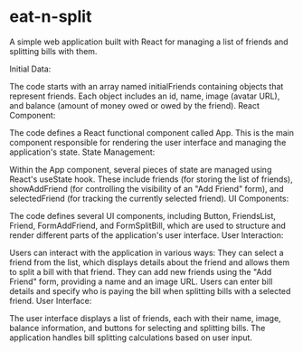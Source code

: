 # eat-n-split

A simple web application built with React for managing a list of friends and splitting bills with them.

Initial Data:

The code starts with an array named initialFriends containing objects that represent friends. Each object includes an id, name, image (avatar URL), and balance (amount of money owed or owed by the friend).
React Component:

The code defines a React functional component called App. This is the main component responsible for rendering the user interface and managing the application's state.
State Management:

Within the App component, several pieces of state are managed using React's useState hook. These include friends (for storing the list of friends), showAddFriend (for controlling the visibility of an "Add Friend" form), and selectedFriend (for tracking the currently selected friend).
UI Components:

The code defines several UI components, including Button, FriendsList, Friend, FormAddFriend, and FormSplitBill, which are used to structure and render different parts of the application's user interface.
User Interaction:

Users can interact with the application in various ways:
They can select a friend from the list, which displays details about the friend and allows them to split a bill with that friend.
They can add new friends using the "Add Friend" form, providing a name and an image URL.
Users can enter bill details and specify who is paying the bill when splitting bills with a selected friend.
User Interface:

The user interface displays a list of friends, each with their name, image, balance information, and buttons for selecting and splitting bills.
The application handles bill splitting calculations based on user input.
